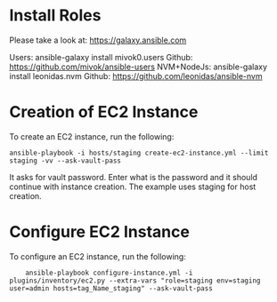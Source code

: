 
Install Roles
============================
Please take a look at: https://galaxy.ansible.com
	
Users: ansible-galaxy install mivok0.users
	Github: https://github.com/mivok/ansible-users
NVM+NodeJs: ansible-galaxy install leonidas.nvm
	Github: https://github.com/leonidas/ansible-nvm
	

Creation of EC2 Instance
============================

To create an EC2 instance, run the following:

    ansible-playbook -i hosts/staging create-ec2-instance.yml --limit staging -vv --ask-vault-pass
    
It asks for vault password. Enter what is the password and it should continue with instance creation. The
example uses staging for host creation.

Configure EC2 Instance
============================

To configure an EC2 instance, run the following:

		ansible-playbook configure-instance.yml -i plugins/inventory/ec2.py --extra-vars "role=staging env=staging user=admin hosts=tag_Name_staging" --ask-vault-pass











